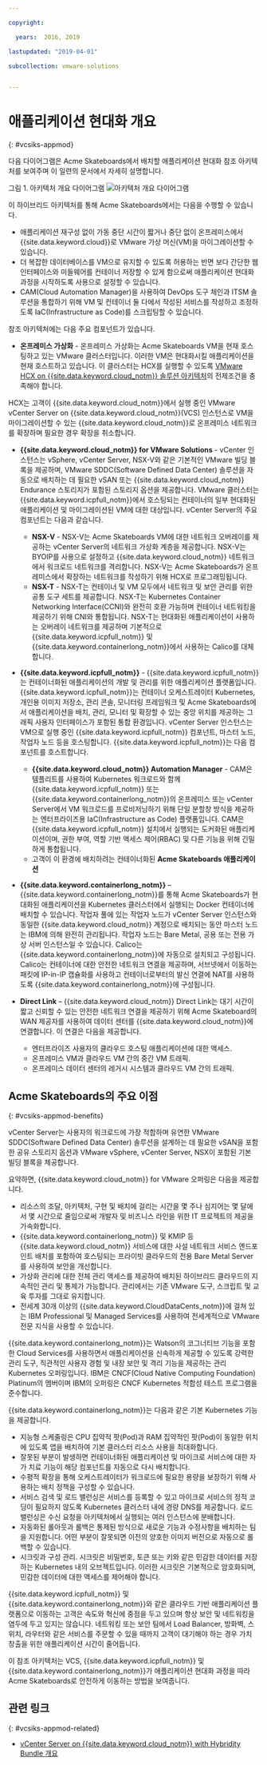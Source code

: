 ```yaml
---

copyright:

  years:  2016, 2019

lastupdated: "2019-04-01"

subcollection: vmware-solutions


---
```


# 애플리케이션 현대화 개요
{: #vcsiks-appmod}

다음 다이어그램은 Acme Skateboards에서 배치할 애플리케이션 현대화 참조 아키텍처를 보여주며 이 일련의 문서에서 자세히 설명합니다.

그림 1. 아키텍처 개요 다이어그램
![아키텍처 개요 다이어그램](vcsiks-aod.svg)

이 하이브리드 아키텍처를 통해 Acme Skateboards에서는 다음을 수행할 수 있습니다.
- 애플리케이션 재구성 없이 가동 중단 시간이 짧거나 중단 없이 온프레미스에서 {{site.data.keyword.cloud}}로 VMware 가상 머신(VM)을 마이그레이션할 수 있습니다.
- 더 복잡한 데이터베이스를 VM으로 유지할 수 있도록 허용하는 반면 보다 간단한 웹 인터페이스와 미들웨어를 컨테이너 저장할 수 있게 함으로써 애플리케이션 현대화 과정을 시작하도록 사용으로 설정할 수 있습니다.
- CAM(Cloud Automation Manager)을 사용하여 DevOps 도구 체인과 ITSM 솔루션을 통합하기 위해 VM 및 컨테이너 둘 다에서 작성된 서비스를 작성하고 조정하도록 IaC(Infrastructure as Code)를 스크립팅할 수 있습니다.

참조 아키텍처에는 다음 주요 컴포넌트가 있습니다.
- **온프레미스 가상화** - 온프레미스 가상화는 Acme Skateboards VM을 현재 호스팅하고 있는 VMware 클러스터입니다. 이러한 VM은 현대화시킬 애플리케이션을 현재 호스트하고 있습니다. 이 클러스터는 HCX를 실행할 수 있도록 [VMware HCX on {{site.data.keyword.cloud_notm}} 솔루션 아키텍처](/docs/services/vmwaresolutions?topic=vmware-solutions-hcx-archi-intro#hcx-archi-intro)의 전제조건을 충족해야 합니다.

HCX는 고객이 {{site.data.keyword.cloud_notm}}에서 실행 중인 VMware vCenter Server on {{site.data.keyword.cloud_notm}}(VCS) 인스턴스로 VM을 마이그레이션할 수 있는 {{site.data.keyword.cloud_notm}}로 온프레미스 네트워크를 확장하며 필요한 경우 확장을 취소합니다.
- **{{site.data.keyword.cloud_notm}} for VMware Solutions** - vCenter 인스턴스는 vSphere, vCenter Server, NSX-V와 같은 기본적인 VMware 빌딩 블록을 제공하며, VMware SDDC(Software Defined Data Center) 솔루션을 자동으로 배치하는 데 필요한 vSAN 또는 {{site.data.keyword.cloud_notm}} Endurance 스토리지가 포함된 스토리지 옵션을 제공합니다. VMware 클러스터는 {{site.data.keyword.icpfull_notm}}에서 호스팅되는 컨테이너의 일부 현대화된 애플리케이션 및 마이그레이션된 VM에 대한 대상입니다. vCenter Server의 주요 컴포넌트는 다음과 같습니다.
  - **NSX-V** - NSX-V는 Acme Skateboards VM에 대한 네트워크 오버레이를 제공하는 vCenter Server의 네트워크 가상화 계층을 제공합니다. NSX-V는 BYOIP를 사용으로 설정하고 {{site.data.keyword.cloud_notm}} 네트워크에서 워크로드 네트워크를 격리합니다. NSX-V는 Acme Skateboards가 온프레미스에서 확장하는 네트워크를 작성하기 위해 HCX로 프로그래밍됩니다.
  - **NSX-T** - NSX-T는 컨테이너 및 VM 모두에서 네트워크 및 보안 관리를 위한 공통 도구 세트를 제공합니다. NSX-T는 Kubernetes Container Networking Interface(CCNI)와 완전히 호환 가능하며 컨테이너 네트워킹을 제공하기 위해 CNI와 통합됩니다. NSX-T는 현대화된 애플리케이션이 사용하는 오버레이 네트워크를 제공하며 기본적으로 {{site.data.keyword.icpfull_notm}} 및 {{site.data.keyword.containerlong_notm}}에서 사용하는 Calico를 대체합니다.

- **{{site.data.keyword.icpfull_notm}}** - {{site.data.keyword.icpfull_notm}}는 컨테이너화된 애플리케이션의 개발 및 관리를 위한 애플리케이션 플랫폼입니다. {{site.data.keyword.icpfull_notm}}는 컨테이너 오케스트레이터 Kubernetes, 개인용 이미지 저장소, 관리 콘솔, 모니터링 프레임워크 및 Acme Skateboards에서 애플리케이션을 배치, 관리, 모니터 및 확장할 수 있는 중앙 위치를 제공하는 그래픽 사용자 인터페이스가 포함된 통합 환경입니다. vCenter Server 인스턴스는 VM으로 실행 중인 {{site.data.keyword.icpfull_notm}} 컴포넌트, 마스터 노드, 작업자 노드 등을 호스팅합니다. {{site.data.keyword.icpfull_notm}}는 다음 컴포넌트를 호스트합니다.
  - **{{site.data.keyword.cloud_notm}} Automation Manager** - CAM은 템플리트를 사용하여 Kubernetes 워크로드와 함께 {{site.data.keyword.icpfull_notm}} 또는 {{site.data.keyword.containerlong_notm}}의 온프레미스 또는 vCenter Server에서 VM 워크로드를 프로비저닝하기 위해 단일 분할창 방식을 제공하는 엔터프라이즈용 IaC(Infrastructure as Code) 플랫폼입니다. CAM은 {{site.data.keyword.icpfull_notm}} 설치에서 실행되는 도커화된 애플리케이션이며, 권한 부여, 역할 기반 액세스 제어(RBAC) 및 다른 기능을 위해 긴밀하게 통합됩니다.
  - 고객이 이 환경에 배치하려는 컨테이너화된 **Acme Skateboards 애플리케이션**

- **{{site.data.keyword.containerlong_notm}}** – {{site.data.keyword.containerlong_notm}}를 통해 Acme Skateboards가 현대화된 애플리케이션을 Kubernetes 클러스터에서 실행되는 Docker 컨테이너에 배치할 수 있습니다. 작업자 풀에 있는 작업자 노드가 vCenter Server 인스턴스와 동일한 {{site.data.keyword.cloud_notm}} 계정으로 배치되는 동안 마스터 노드는 IBM에 의해 완전히 관리됩니다. 작업자 노드는 Bare Metal, 공용 또는 전용 가상 서버 인스턴스일 수 있습니다. Calico는 {{site.data.keyword.containerlong_notm}}에 자동으로 설치되고 구성됩니다. Calico는 컨테이너에 대한 안전한 네트워크 연결을 제공하며, 서브넷에서 이동하는 패킷에 IP-in-IP 캡슐화를 사용하고 컨테이너로부터의 발신 연결에 NAT를 사용하도록 {{site.data.keyword.containerlong_notm}}에 구성됩니다.

- **Direct Link** – {{site.data.keyword.cloud_notm}} Direct Link는 대기 시간이 짧고 신뢰할 수 있는 안전한 네트워크 연결을 제공하기 위해 Acme Skateboard의 WAN 제공자를 사용하여 데이터 센터를 {{site.data.keyword.cloud_notm}}에 연결합니다. 이 연결은 다음을 제공합니다.
  - 엔터프라이즈 사용자의 클라우드 호스팅 애플리케이션에 대한 액세스.
  - 온프레미스 VM과 클라우드 VM 간의 중간 VM 트래픽.
  - 온프레미스 데이터 센터의 레거시 시스템과 클라우드 VM 간의 트래픽.

## Acme Skateboards의 주요 이점
{: #vcsiks-appmod-benefits}

vCenter Server는 사용자의 워크로드에 가장 적합하며 유연한 VMware SDDC(Software Defined Data Center) 솔루션을 설계하는 데 필요한 vSAN을 포함한 공유 스토리지 옵션과 VMware vSphere, vCenter Server, NSX이 포함된 기본 빌딩 블록을 제공합니다.

요약하면, {{site.data.keyword.cloud_notm}} for VMware 오퍼링은 다음을 제공합니다.
* 리소스의 조달, 아키텍처, 구현 및 배치에 걸리는 시간을 몇 주나 심지어는 몇 달에서 몇 시간으로 줄임으로써 개발자 및 비즈니스 라인을 위한 IT 프로젝트의 제공을 가속화합니다.
* {{site.data.keyword.containerlong_notm}} 및 KMIP 등 {{site.data.keyword.cloud_notm}} 서비스에 대한 사설 네트워크 서비스 엔드포인트 배치를 포함하여 호스팅되는 프라이빗 클라우드의 전용 Bare Metal Server를 사용하여 보안을 개선합니다.
* 가상화 관리에 대한 전체 관리 액세스를 제공하여 배치된 하이브리드 클라우드의 지속적인 관리 및 통제가 가능합니다. 관리에서는 기존 VMware 도구, 스크립트 및 교육 투자를 그대로 유지합니다.
* 전세계 30개 이상의 {{site.data.keyword.CloudDataCents_notm}}에 걸쳐 있는 IBM Professional 및
Managed Services를 사용하여 전세계적으로 VMware 전문 지식을 사용할 수 있습니다.

{{site.data.keyword.containerlong_notm}}는 Watson의 코그너티브 기능을 포함한 Cloud Services를 사용하면서 애플리케이션을 신속하게 제공할 수 있도록 강력한 관리 도구, 직관적인 사용자 경험 및 내장 보안 및 격리 기능을 제공하는 관리 Kubernetes 오퍼링입니다. IBM은 CNCF(Cloud Native Computing Foundation) Platinum의 멤버이며
IBM의 오퍼링은 CNCF Kubernetes 적합성 테스트 프로그램을 준수합니다.

{{site.data.keyword.containerlong_notm}}는 다음과 같은 기본 Kubernetes 기능을 제공합니다.
- 지능형 스케줄링은 CPU 집약적 팟(Pod)과 RAM 집약적인 팟(Pod)이 동일한 위치에 있도록 앱을 배치하여 기본 클러스터 리소스 사용을 최대화합니다.
- 잘못된 부분이 발생하면 컨테이너화된 애플리케이션 및 마이크로 서비스에 대한 자가 치료 기능이 해당 컴포넌트를 자동으로 다시 배치합니다.
- 수평적 확장을 통해 오케스트레이터가 워크로드에 필요한 용량을 보장하기 위해 사용하는 배치 정책을 구성할 수 있습니다.
- 서비스 검색 및 로드 밸런싱은 서비스를 등록할 수 있고 마이크로 서비스의 정적 코딩이 필요하지 않도록
Kubernetes 클러스터 내에 경량 DNS를 제공합니다. 로드 밸런싱은 수신 요청을 아키텍처에서 실행되는 여러 인스턴스에 분배합니다.
- 자동화된 롤아웃과 롤백은 통제된 방식으로 새로운 기능과 수정사항을 배치하는 팀을 지원합니다. 어떤 부분이 잘못되면
이전의 양호한 이미지 버전으로 자동으로 롤백할 수 있습니다.
- 시크릿과 구성 관리. 시크릿은 비밀번호, 토큰 또는 키와 같은 민감한 데이터를 저장하는 Kubernetes 내의 오브젝트입니다. 이러한 시크릿은 기본적으로 암호화되며, 민감한 데이터에 대한 액세스를 제어해야 합니다.

{{site.data.keyword.icpfull_notm}} 및 {{site.data.keyword.containerlong_notm}}와 같은 클라우드 기반 애플리케이션 플랫폼으로 이동하는 고객은 속도와 혁신에 중점을 두고 있으며 항상 보안 및 네트워킹을 염두에 두고 있지는 않습니다. 네트워킹 또는 보안 팀에서 Load Balancer, 방화벽, 스위치, 라우터와 같은 서비스를 주문할 수 있을 때까지 고객이 대기해야 하는 경우 가치 창출을 위한 애플리케이션 시간이 줄어듭니다.

이 참조 아키텍처는 VCS, {{site.data.keyword.icpfull_notm}} 및 {{site.data.keyword.containerlong_notm}}가 애플리케이션 현대화 과정을 따라 Acme Skateboards로 안전하게 이동하는 방법을 보여줍니다.

## 관련 링크
{: #vcsiks-appmod-related}

* [vCenter Server on {{site.data.keyword.cloud_notm}} with Hybridity Bundle 개요](/docs/services/vmwaresolutions/archiref/vcs?topic=vmware-solutions-vcs-hybridity-intro)

